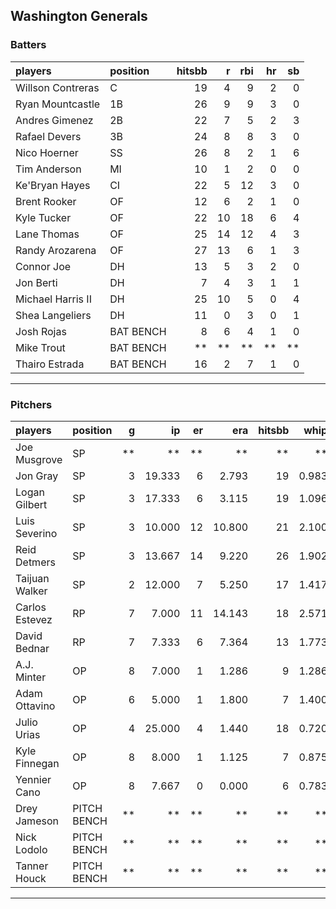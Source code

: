 ## Washington Generals

### Batters

 
|players           |position  | hitsbb|  r| rbi| hr| sb| 
|:-----------------|:---------|------:|--:|---:|--:|--:| 
|Willson Contreras |C         |     19|  4|   9|  2|  0| 
|Ryan Mountcastle  |1B        |     26|  9|   9|  3|  0| 
|Andres Gimenez    |2B        |     22|  7|   5|  2|  3| 
|Rafael Devers     |3B        |     24|  8|   8|  3|  0| 
|Nico Hoerner      |SS        |     26|  8|   2|  1|  6| 
|Tim Anderson      |MI        |     10|  1|   2|  0|  0| 
|Ke'Bryan Hayes    |CI        |     22|  5|  12|  3|  0| 
|Brent Rooker      |OF        |     12|  6|   2|  1|  0| 
|Kyle Tucker       |OF        |     22| 10|  18|  6|  4| 
|Lane Thomas       |OF        |     25| 14|  12|  4|  3| 
|Randy Arozarena   |OF        |     27| 13|   6|  1|  3| 
|Connor Joe        |DH        |     13|  5|   3|  2|  0| 
|Jon Berti         |DH        |      7|  4|   3|  1|  1| 
|Michael Harris II |DH        |     25| 10|   5|  0|  4| 
|Shea Langeliers   |DH        |     11|  0|   3|  0|  1| 
|Josh Rojas        |BAT BENCH |      8|  6|   4|  1|  0| 
|Mike Trout        |BAT BENCH |     **| **|  **| **| **| 
|Thairo Estrada    |BAT BENCH |     16|  2|   7|  1|  0| 


* * *

### Pitchers

 
|players        |position    |  g|     ip| er|    era| hitsbb|  whip| so|  w| sv| 
|:--------------|:-----------|--:|------:|--:|------:|------:|-----:|--:|--:|--:| 
|Joe Musgrove   |SP          | **|     **| **|     **|     **|    **| **| **| **| 
|Jon Gray       |SP          |  3| 19.333|  6|  2.793|     19| 0.983| 17|  2|  0| 
|Logan Gilbert  |SP          |  3| 17.333|  6|  3.115|     19| 1.096| 20|  2|  0| 
|Luis Severino  |SP          |  3| 10.000| 12| 10.800|     21| 2.100| 11|  0|  0| 
|Reid Detmers   |SP          |  3| 13.667| 14|  9.220|     26| 1.902|  9|  1|  0| 
|Taijuan Walker |SP          |  2| 12.000|  7|  5.250|     17| 1.417|  4|  1|  0| 
|Carlos Estevez |RP          |  7|  7.000| 11| 14.143|     18| 2.571|  9|  0|  3| 
|David Bednar   |RP          |  7|  7.333|  6|  7.364|     13| 1.773|  4|  0|  4| 
|A.J. Minter    |OP          |  8|  7.000|  1|  1.286|      9| 1.286|  7|  0|  0| 
|Adam Ottavino  |OP          |  6|  5.000|  1|  1.800|      7| 1.400|  5|  0|  1| 
|Julio Urias    |OP          |  4| 25.000|  4|  1.440|     18| 0.720| 27|  4|  0| 
|Kyle Finnegan  |OP          |  8|  8.000|  1|  1.125|      7| 0.875| 10|  1|  5| 
|Yennier Cano   |OP          |  8|  7.667|  0|  0.000|      6| 0.783|  9|  0|  0| 
|Drey Jameson   |PITCH BENCH | **|     **| **|     **|     **|    **| **| **| **| 
|Nick Lodolo    |PITCH BENCH | **|     **| **|     **|     **|    **| **| **| **| 
|Tanner Houck   |PITCH BENCH | **|     **| **|     **|     **|    **| **| **| **| 


* * *


